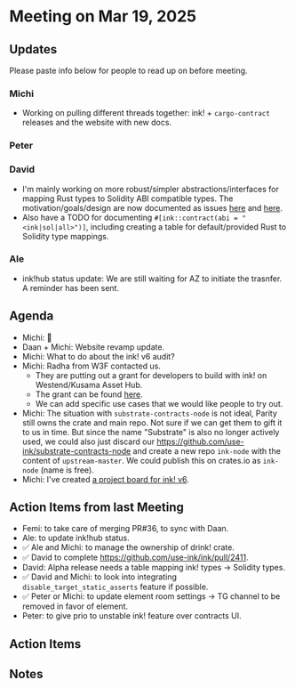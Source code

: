 # Meeting on Mar 19, 2025

## Updates

Please paste info below for people to read up on before meeting.

### Michi
- Working on pulling different threads together: ink! + `cargo-contract` releases and the website with new docs.

### Peter

### David
- I'm mainly working on more robust/simpler abstractions/interfaces for mapping Rust types to Solidity ABI compatible types. The motivation/goals/design are now documented as issues [here](https://github.com/use-ink/ink/issues/2429) and [here](https://github.com/use-ink/ink/issues/2428).
- Also have a TODO for documenting `#[ink::contract(abi = "<ink|sol|all>")]`, including creating a table for default/provided Rust to Solidity type mappings.

### Ale
- ink!hub status update: We are still waiting for AZ to initiate the trasnfer. A reminder has been sent.

## Agenda
- Michi: 📸
- Daan + Michi: Website revamp update.
- Michi: What to do about the ink! v6 audit?
- Michi: Radha from W3F contacted us.
  * They are putting out a grant for developers to build with ink! on Westend/Kusama Asset Hub.
  * The grant can be found [here](https://docs.google.com/document/d/14zZeQxadnDH9Y7wSPi1vZTXmAa6miGJgsjNHhiz7Awc/edit?usp=sharing).
  * We can add specific use cases that we would like people to try out.
- Michi: The situation with `substrate-contracts-node` is not ideal, Parity still owns the crate and main repo. Not sure if we can get them to gift it to us in time. But since the name "Substrate" is also no longer actively used, we could also just discard our https://github.com/use-ink/substrate-contracts-node and create a new repo `ink-node` with the content of `upstream-master`. We could publish this on crates.io as `ink-node` (name is free).
- Michi: I've created [a project board for ink! v6](https://github.com/orgs/use-ink/projects/4/views/1).

## Action Items from last Meeting

- Femi: to take care of merging PR#36, to sync with Daan.
- Ale: to update ink!hub status.
- ✅ Ale and Michi: to manage the ownership of drink! crate.
- ✅ David to complete https://github.com/use-ink/ink/pull/2411.
- David: Alpha release needs a table mapping ink! types -> Solidity types.
- ✅ David and Michi: to look into integrating `disable_target_static_asserts` feature if possible.
- ✅ Peter or Michi: to update element room settings -> TG channel to be removed in favor of element.
- Peter: to give prio to unstable ink! feature over contracts UI.

## Action Items

## Notes
